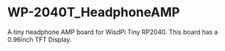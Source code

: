 # WP-2040T_HeadphoneAMP
A tiny headphone AMP board for WisdPi Tiny RP2040. This board has a 0.96inch TFT Display.
